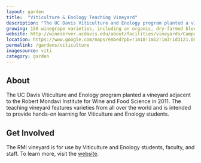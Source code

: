 ```yaml
---
layout: garden
title:  "Viticulture & Enology Teaching Vineyard"
description: "The UC Davis Viticulture and Enology program planted a vineyard adjacent to the Robert Mondavi Institute for Wine and Food Science in 2011."
growing: 150 winegrape varieties, including an organic, dry-farmed block with a 1920s blend of Zinfandel, Mataro, Carignane, Petit Sirah, and Alicante Bouschet
website: http://wineserver.ucdavis.edu/about/facilities/vineyards/Campus%20Vineyards.html
location: https://www.google.com/maps/embed?pb=!1m18!1m12!1m3!1d3121.0864999498694!2d-121.75469868461086!3d38.531774176017485!2m3!1f0!2f0!3f0!3m2!1i1024!2i768!4f13.1!3m3!1m2!1s0x0%3A0x0!2zMzjCsDMxJzU0LjQiTiAxMjHCsDQ1JzA5LjAiVw!5e0!3m2!1sen!2sus!4v1459360403864
permalink: /gardens/viticulture
imagesource: viti
category: garden
---
```


<h2>About</h2>

The UC Davis Viticulture and Enology program planted a vineyard adjacent to the Robert Mondavi Institute for Wine and Food Science in 2011. The teaching vineyard features varieties from all over the world and is intended to provide hands-on learning for Viticulture and Enology students.

<h2>Get Involved</h2>

The RMI vineyard is for use by Viticulture and Enology students, faculty, and staff. To learn more, visit the [website](http://wineserver.ucdavis.edu/about/facilities/vineyards/Campus%20Vineyards.html).
